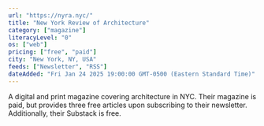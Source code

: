 ```yaml
---
url: "https://nyra.nyc/"
title: "New York Review of Architecture"
category: ["magazine"]
literacyLevel: "0"
os: ["web"]
pricing: ["free", "paid"]
city: "New York, NY, USA"
feeds: ["Newsletter", "RSS"]
dateAdded: "Fri Jan 24 2025 19:00:00 GMT-0500 (Eastern Standard Time)"
---
```


A digital and print magazine covering architecture in NYC. Their magazine is paid, but provides three free articles upon subscribing to their newsletter. Additionally, their Substack is free.